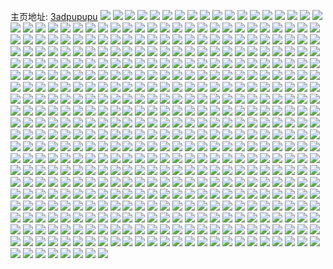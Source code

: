 主页地址: [3adpupupu](https://weibo.com/u/5974273862) 
![](https://wx4.sinaimg.cn/mw2000/006wjrxQly1h9lpb1u60gj30wr17ytgs.jpg) 
![](https://wx4.sinaimg.cn/mw2000/006wjrxQly1h9kw5gu2y6j30wi1ycb29.jpg) 
![](https://wx4.sinaimg.cn/mw2000/006wjrxQly1h9kw5fd9efj30wi1yckdy.jpg) 
![](https://wx4.sinaimg.cn/mw2000/006wjrxQly1h976mh261kj30u01hctft.jpg) 
![](https://wx4.sinaimg.cn/mw2000/006wjrxQly1h8qeis3y1bj30wi1yc1cd.jpg) 
![](https://wx4.sinaimg.cn/mw2000/006wjrxQly1h8qeirgzegj30wi1yce3q.jpg) 
![](https://wx4.sinaimg.cn/mw2000/006wjrxQly1h8jh66gwp6j30rl12mqa8.jpg) 
![](https://wx4.sinaimg.cn/mw2000/006wjrxQly1h8hlb1lkg3j30wi1ychdt.jpg) 
![](https://wx4.sinaimg.cn/mw2000/006wjrxQly1h8cuwcu8qmj32bq33nnpe.jpg) 
![](https://wx4.sinaimg.cn/mw2000/006wjrxQly1h8cuvzpxk8j31401e012v.jpg) 
![](https://wx4.sinaimg.cn/mw2000/006wjrxQly1h89k2pqxrrj32c0340e83.jpg) 
![](https://wx4.sinaimg.cn/mw2000/006wjrxQly1h89k2s01esj321z2qmqv6.jpg) 
![](https://wx4.sinaimg.cn/mw2000/006wjrxQly1h85kire5gtj32c0340hdv.jpg) 
![](https://wx4.sinaimg.cn/mw2000/006wjrxQly1h7iw7fbu4kj30wi1ycnen.jpg) 
![](https://wx4.sinaimg.cn/mw2000/006wjrxQly1h7htpcigztj31401e0e2w.jpg) 
![](https://wx4.sinaimg.cn/mw2000/006wjrxQly1h7htpekx34j31401e04qp.jpg) 
![](https://wx4.sinaimg.cn/mw2000/006wjrxQly1h7htpdlnivj31401e0tw6.jpg) 
![](https://wx4.sinaimg.cn/mw2000/006wjrxQly1h7htpfumjpj31401e01kx.jpg) 
![](https://wx4.sinaimg.cn/mw2000/006wjrxQly1h7htph8grrj31401e0hb7.jpg) 
![](https://wx4.sinaimg.cn/mw2000/006wjrxQly1h7htpb9laqj31401e01kx.jpg) 
![](https://wx4.sinaimg.cn/mw2000/006wjrxQly1h7htpj7tzrj31401e0tvh.jpg) 
![](https://wx4.sinaimg.cn/mw2000/006wjrxQly1h7e8u7dsk3j31tz2fz125.jpg) 
![](https://wx4.sinaimg.cn/mw2000/006wjrxQly1h7e8u6etr1j31401e0wkg.jpg) 
![](https://wx4.sinaimg.cn/mw2000/006wjrxQly1h7e8u9selvj31vg2hyhdu.jpg) 
![](https://wx4.sinaimg.cn/mw2000/006wjrxQly1h7e8u7t1mvj31401e0qbi.jpg) 
![](https://wx4.sinaimg.cn/mw2000/006wjrxQly1h7e8u88tcsj31311cs1b1.jpg) 
![](https://wx4.sinaimg.cn/mw2000/006wjrxQly1h7e8u8p139j31401e048s.jpg) 
![](https://wx4.sinaimg.cn/mw2000/006wjrxQly1h77hfyko7uj31401e042h.jpg) 
![](https://wx4.sinaimg.cn/mw2000/006wjrxQly1h77hfyx2vhj31401e0n5z.jpg) 
![](https://wx4.sinaimg.cn/mw2000/006wjrxQly1h77hfxv836j320a2oehdv.jpg) 
![](https://wx4.sinaimg.cn/mw2000/006wjrxQly1h77hg04h8mj31zy2nxdol.jpg) 
![](https://wx4.sinaimg.cn/mw2000/006wjrxQly1h6p139eizij31ri2c8amd.jpg) 
![](https://wx4.sinaimg.cn/mw2000/006wjrxQly1h6p13crk3bj32c0340npd.jpg) 
![](https://wx4.sinaimg.cn/mw2000/006wjrxQly1h6p13g3h8bj322e2r7qv5.jpg) 
![](https://wx4.sinaimg.cn/mw2000/006wjrxQly1h6p13kqkczj31nn27iwof.jpg) 
![](https://wx4.sinaimg.cn/mw2000/006wjrxQly1h6p13eqn18j328k2sptsf.jpg) 
![](https://wx4.sinaimg.cn/mw2000/006wjrxQly1h6p13r4onqj31jx22mnpd.jpg) 
![](https://wx4.sinaimg.cn/mw2000/006wjrxQly1h6hpdhllsdj30wg16g790.jpg) 
![](https://wx4.sinaimg.cn/mw2000/006wjrxQly1h6bq1gd4l8j30wi1ycwv8.jpg) 
![](https://wx4.sinaimg.cn/mw2000/006wjrxQly1h6896cv3hhj30wi1yc1di.jpg) 
![](https://wx4.sinaimg.cn/mw2000/006wjrxQly1h67gg26qp5j32ao328e83.jpg) 
![](https://wx4.sinaimg.cn/mw2000/006wjrxQly1h67gg3ct6kj32ao32814e.jpg) 
![](https://wx4.sinaimg.cn/mw2000/006wjrxQly1h675wqvsc4j30wh1jfwp5.jpg) 
![](https://wx4.sinaimg.cn/mw2000/006wjrxQly1h5wu6u5kubj30wi1yckcg.jpg) 
![](https://wx4.sinaimg.cn/mw2000/006wjrxQly1h5q415vc3ij31401e07de.jpg) 
![](https://wx4.sinaimg.cn/mw2000/006wjrxQly1h5ll9c6y64j30wi1ycniu.jpg) 
![](https://wx4.sinaimg.cn/mw2000/006wjrxQly1h5hqpeq6ekj31401e07ey.jpg) 
![](https://wx4.sinaimg.cn/mw2000/006wjrxQly1h5hqpgvwhkj31401e0nbg.jpg) 
![](https://wx4.sinaimg.cn/mw2000/006wjrxQly1h5hqpip059j31401e049g.jpg) 
![](https://wx4.sinaimg.cn/mw2000/006wjrxQly1h5hqpm676uj31401e0kb5.jpg) 
![](https://wx4.sinaimg.cn/mw2000/006wjrxQly1h5hqppr8lij31401e07kt.jpg) 
![](https://wx4.sinaimg.cn/mw2000/006wjrxQly1h5fzg4zb27j30wi1fe429.jpg) 
![](https://wx4.sinaimg.cn/mw2000/006wjrxQly1h5fzg4p6qmj30qz1eq435.jpg) 
![](https://wx4.sinaimg.cn/mw2000/006wjrxQly1h5fs0wehw9j30wi1ycqv5.jpg) 
![](https://wx4.sinaimg.cn/mw2000/006wjrxQly1h545m7cwqzj31401e0qd5.jpg) 
![](https://wx4.sinaimg.cn/mw2000/006wjrxQly1h545m7r5j5j31401e0e6g.jpg) 
![](https://wx4.sinaimg.cn/mw2000/006wjrxQly1h545m729dpj31401e0gvd.jpg) 
![](https://wx4.sinaimg.cn/mw2000/006wjrxQly1h545m85ml5j31401e0tvk.jpg) 
![](https://wx4.sinaimg.cn/mw2000/006wjrxQly1h546avbw3aj31zh2nbqv7.jpg) 
![](https://wx4.sinaimg.cn/mw2000/006wjrxQly1h545m8nk08j31401e04qp.jpg) 
![](https://wx4.sinaimg.cn/mw2000/006wjrxQly1h52tgqyvxmj30wi1yckdp.jpg) 
![](https://wx4.sinaimg.cn/mw2000/006wjrxQly1h4z5w0nozij30wh0oqjtt.jpg) 
![](https://wx4.sinaimg.cn/mw2000/006wjrxQly1h4ypjymqmfj30dw0dwwgq.jpg) 
![](https://wx4.sinaimg.cn/mw2000/006wjrxQly1h4tg4ldy1fj33402c07wi.jpg) 
![](https://wx4.sinaimg.cn/mw2000/006wjrxQly1h4tg4ntvuij32c0340b2a.jpg) 
![](https://wx4.sinaimg.cn/mw2000/006wjrxQly1h4qj3aki6fj31401e0k2u.jpg) 
![](https://wx4.sinaimg.cn/mw2000/006wjrxQly1h4qj3bzhu1j325i2vdkjm.jpg) 
![](https://wx4.sinaimg.cn/mw2000/006wjrxQly1h4qj3ma5x5j31401e0neo.jpg) 
![](https://wx4.sinaimg.cn/mw2000/006wjrxQly1h4qj3lm7gij31401dz7hi.jpg) 
![](https://wx4.sinaimg.cn/mw2000/006wjrxQly1h4qj3jowuej329l30s4qs.jpg) 
![](https://wx4.sinaimg.cn/mw2000/006wjrxQly1h4qj7x54pjj32782xm1l0.jpg) 
![](https://wx4.sinaimg.cn/mw2000/006wjrxQly1h4o4o1bim6j31401e0tkx.jpg) 
![](https://wx4.sinaimg.cn/mw2000/006wjrxQly1h4o4o0hxd4j31401e0nat.jpg) 
![](https://wx4.sinaimg.cn/mw2000/006wjrxQly1h4o4o26wjnj31401e0dtj.jpg) 
![](https://wx4.sinaimg.cn/mw2000/006wjrxQly1h4o4o32fu9j31401e0dpj.jpg) 
![](https://wx4.sinaimg.cn/mw2000/006wjrxQly1h4o1fb86vjj32c03401kz.jpg) 
![](https://wx4.sinaimg.cn/mw2000/006wjrxQly1h4mpczc2n1j30wi1yc7dw.jpg) 
![](https://wx4.sinaimg.cn/mw2000/006wjrxQly1h4k9o4p5fdj31401e07m9.jpg) 
![](https://wx4.sinaimg.cn/mw2000/006wjrxQly1h4k9o7rwlsj31401e0qis.jpg) 
![](https://wx4.sinaimg.cn/mw2000/006wjrxQly1h4k9o6affvj31401e0kae.jpg) 
![](https://wx4.sinaimg.cn/mw2000/006wjrxQly1h4h0qlm4vuj30wi1y7qpz.jpg) 
![](https://wx4.sinaimg.cn/mw2000/006wjrxQly1h4h0qmr04fj31r133znpd.jpg) 
![](https://wx4.sinaimg.cn/mw2000/006wjrxQly1h4h0qkspdjj31r133z4qq.jpg) 
![](https://wx4.sinaimg.cn/mw2000/006wjrxQly1h4h0r6nkegj323c2sgnpe.jpg) 
![](https://wx4.sinaimg.cn/mw2000/006wjrxQly1h4g65a0rpfj320x2p8npe.jpg) 
![](https://wx4.sinaimg.cn/mw2000/006wjrxQly1h4g658sl4xj32c0340qv7.jpg) 
![](https://wx4.sinaimg.cn/mw2000/006wjrxQly1h4g65adc1wj30ou185tgo.jpg) 
![](https://wx4.sinaimg.cn/mw2000/006wjrxQly1h4ev3xvwbvj30re0h4dif.jpg) 
![](https://wx4.sinaimg.cn/mw2000/006wjrxQly1h4ed127lhsj30wh0oy0vo.jpg) 
![](https://wx4.sinaimg.cn/mw2000/006wjrxQgy1h4do830we3j31401cmazv.jpg) 
![](https://wx4.sinaimg.cn/mw2000/006wjrxQgy1h4do841nqsj31401cm1gp.jpg) 
![](https://wx4.sinaimg.cn/mw2000/006wjrxQgy1h4do892589j32c0340npg.jpg) 
![](https://wx4.sinaimg.cn/mw2000/006wjrxQgy1h4do8e6q7vj32c0340e84.jpg) 
![](https://wx4.sinaimg.cn/mw2000/006wjrxQgy1h4dorqwn6pj32c0340e84.jpg) 
![](https://wx4.sinaimg.cn/mw2000/006wjrxQgy1h4doz7k878j31401cmqrg.jpg) 
![](https://wx4.sinaimg.cn/mw2000/006wjrxQly1h4c9pr0ox6j30wi1ycaec.jpg) 
![](https://wx4.sinaimg.cn/mw2000/006wjrxQly1h455nhzlgcj30wi1ycb29.jpg) 
![](https://wx4.sinaimg.cn/mw2000/006wjrxQgy1h3rp2i43i4j31401e0tp3.jpg) 
![](https://wx4.sinaimg.cn/mw2000/006wjrxQgy1h3rp2jjzbpj31401e07mm.jpg) 
![](https://wx4.sinaimg.cn/mw2000/006wjrxQgy1h3rp2lr0e1j31z42mv1kz.jpg) 
![](https://wx4.sinaimg.cn/mw2000/006wjrxQly1h3ou88m6h8j31q92b0hdt.jpg) 
![](https://wx4.sinaimg.cn/mw2000/006wjrxQly1h3ou881pm6j31401e0qnv.jpg) 
![](https://wx4.sinaimg.cn/mw2000/006wjrxQly1h3ou8981i3j31401e07ng.jpg) 
![](https://wx4.sinaimg.cn/mw2000/006wjrxQly1h3lt6c2uyfj30u01sy7a2.jpg) 
![](https://wx4.sinaimg.cn/mw2000/006wjrxQly1h3lt6czc96j30u01syn0k.jpg) 
![](https://wx4.sinaimg.cn/mw2000/006wjrxQly1h3j8zh0araj32c03404qs.jpg) 
![](https://wx4.sinaimg.cn/mw2000/006wjrxQly1h3j8zi3ybzj31401e01kx.jpg) 
![](https://wx4.sinaimg.cn/mw2000/006wjrxQly1h3j8zlnwd1j32c0340e84.jpg) 
![](https://wx4.sinaimg.cn/mw2000/006wjrxQly1h3j8zhh2qlj31401e04hm.jpg) 
![](https://wx4.sinaimg.cn/mw2000/006wjrxQly1h3j8zf700dj31vy2innpe.jpg) 
![](https://wx4.sinaimg.cn/mw2000/006wjrxQly1h38mrqnorcj30wi1yc1av.jpg) 
![](https://wx4.sinaimg.cn/mw2000/006wjrxQly1h2zub8kxhfj32c033vnpe.jpg) 
![](https://wx4.sinaimg.cn/mw2000/006wjrxQly1h2vefxhqanj31sc2dse82.jpg) 
![](https://wx4.sinaimg.cn/mw2000/006wjrxQly1h2veg2kmqtj31hc1zue81.jpg) 
![](https://wx4.sinaimg.cn/mw2000/006wjrxQly1h2veg4hvunj31z41hce81.jpg) 
![](https://wx4.sinaimg.cn/mw2000/006wjrxQly1h2veg5nbx8j32c0340qv5.jpg) 
![](https://wx4.sinaimg.cn/mw2000/006wjrxQly1h2o92wyyb1j31401e04qp.jpg) 
![](https://wx4.sinaimg.cn/mw2000/006wjrxQly1h2o94wd7dhj30wi1ycqv5.jpg) 
![](https://wx4.sinaimg.cn/mw2000/006wjrxQly1h2nfwfm8vqj32c0340b2a.jpg) 
![](https://wx4.sinaimg.cn/mw2000/006wjrxQly1h2nfwfvpxdj30zk1begmx.jpg) 
![](https://wx4.sinaimg.cn/mw2000/006wjrxQly1h2js8knegkj31401e014h.jpg) 
![](https://wx4.sinaimg.cn/mw2000/006wjrxQly1h2js8kz41kj31401e012i.jpg) 
![](https://wx4.sinaimg.cn/mw2000/006wjrxQly1h2js8l6l6wj31401e07hq.jpg) 
![](https://wx4.sinaimg.cn/mw2000/006wjrxQly1h2js8kdeiwj31401e0qhg.jpg) 
![](https://wx4.sinaimg.cn/mw2000/006wjrxQly1h2js8lhxf3j31401e0wvi.jpg) 
![](https://wx4.sinaimg.cn/mw2000/006wjrxQly1h2js8mlrjvj328d2z5x6q.jpg) 
![](https://wx4.sinaimg.cn/mw2000/006wjrxQly1h2js9cfczfj327m2y64qq.jpg) 
![](https://wx4.sinaimg.cn/mw2000/006wjrxQly1h2ex1rexrkj30u01syds7.jpg) 
![](https://wx4.sinaimg.cn/mw2000/006wjrxQly1h2ekpb7xiaj30wi1ycanl.jpg) 
![](https://wx4.sinaimg.cn/mw2000/006wjrxQly1h2drgv1v8sj30wi1ls7lh.jpg) 
![](https://wx4.sinaimg.cn/mw2000/006wjrxQly1h2drgudfdrj30lt0t20yw.jpg) 
![](https://wx4.sinaimg.cn/mw2000/006wjrxQly1h2ctpwq6w6j30wi1ycb29.jpg) 
![](https://wx4.sinaimg.cn/mw2000/006wjrxQly1h283h89z1zj30wi1ycwtx.jpg) 
![](https://wx4.sinaimg.cn/mw2000/006wjrxQly1h279s8fd62j31400qoaev.jpg) 
![](https://wx4.sinaimg.cn/mw2000/006wjrxQly1h279s8mat1j31400qojy0.jpg) 
![](https://wx4.sinaimg.cn/mw2000/006wjrxQly1h279s8s4ngj31400qogs7.jpg) 
![](https://wx4.sinaimg.cn/mw2000/006wjrxQly1h1znbcs8t3j30wi1yc134.jpg) 
![](https://wx4.sinaimg.cn/mw2000/006wjrxQly1h1znbdaq9vj30wi1yc7k6.jpg) 
![](https://wx4.sinaimg.cn/mw2000/006wjrxQly1h1yru21q9xj30wh0eeq4p.jpg) 
![](https://wx4.sinaimg.cn/mw2000/006wjrxQly1h1xt0fhp0gj30wi1ycn4j.jpg) 
![](https://wx4.sinaimg.cn/mw2000/006wjrxQly1h1wjj19mh0j30u01sydso.jpg) 
![](https://wx4.sinaimg.cn/mw2000/006wjrxQly1h1wjj4ef77j30u01syan7.jpg) 
![](https://wx4.sinaimg.cn/mw2000/006wjrxQly1h1s551hkvdj30u00xwwin.jpg) 
![](https://wx4.sinaimg.cn/mw2000/006wjrxQly1h1s550svy8j31h20u0n6j.jpg) 
![](https://wx4.sinaimg.cn/mw2000/006wjrxQly1h1qp45dte0j323q2ufe85.jpg) 
![](https://wx4.sinaimg.cn/mw2000/006wjrxQly1h1pqosvwcyj32c03407wj.jpg) 
![](https://wx4.sinaimg.cn/mw2000/006wjrxQly1h1pqour8ekj30wi1yc151.jpg) 
![](https://wx4.sinaimg.cn/mw2000/006wjrxQly1h1om6ecw09j31zv2ntu0x.jpg) 
![](https://wx4.sinaimg.cn/mw2000/006wjrxQly1h1o9gpgz5vj30u01sywkj.jpg) 
![](https://wx4.sinaimg.cn/mw2000/006wjrxQly1h1nlbmkyhbj30wi1yce81.jpg) 
![](https://wx4.sinaimg.cn/mw2000/006wjrxQly1h1maxwzbzbj30u01sytem.jpg) 
![](https://wx4.sinaimg.cn/mw2000/006wjrxQly1h1iyy2ohmhj30wi1ycb29.jpg) 
![](https://wx4.sinaimg.cn/mw2000/006wjrxQly1h1ioa3uhj5j31sc2dsx6q.jpg) 
![](https://wx4.sinaimg.cn/mw2000/006wjrxQly1h1ioa5pmsoj32c03404qt.jpg) 
![](https://wx4.sinaimg.cn/mw2000/006wjrxQly1h1f01ph3eyj30m80m8gmw.jpg) 
![](https://wx4.sinaimg.cn/mw2000/006wjrxQly1h1f01p7vn6j30ku0kut9i.jpg) 
![](https://wx4.sinaimg.cn/mw2000/006wjrxQly1h1f01pojq6j30m80m83ze.jpg) 
![](https://wx4.sinaimg.cn/mw2000/006wjrxQly1h1e0k0o0gcj30wi1ycqn5.jpg) 
![](https://wx4.sinaimg.cn/mw2000/006wjrxQly1h1cv0pa70zj325k2vfe81.jpg) 
![](https://wx4.sinaimg.cn/mw2000/006wjrxQly1h1c0qepypzj30hi0ovgq5.jpg) 
![](https://wx4.sinaimg.cn/mw2000/006wjrxQly1h1bp6k0jgkj30u01gfn4j.jpg) 
![](https://wx4.sinaimg.cn/mw2000/006wjrxQly1h16v8v16z1j30u01sxdsh.jpg) 
![](https://wx4.sinaimg.cn/mw2000/006wjrxQly1h13fkcmeo2j30wi1h6n4b.jpg) 
![](https://wx4.sinaimg.cn/mw2000/006wjrxQly1h13ekblsomj30sr0zatc8.jpg) 
![](https://wx4.sinaimg.cn/mw2000/006wjrxQly1h12ik65xp8j30w30ffjtg.jpg) 
![](https://wx4.sinaimg.cn/mw2000/006wjrxQly1h12c0g7in0j30wi17cn6w.jpg) 
![](https://wx4.sinaimg.cn/mw2000/006wjrxQly1h12c0fv4l9j30wi17cqd1.jpg) 
![](https://wx4.sinaimg.cn/mw2000/006wjrxQly1h12c0gk0v1j30wh17bgwk.jpg) 
![](https://wx4.sinaimg.cn/mw2000/006wjrxQly1h12c0gww27j30wi17cal1.jpg) 
![](https://wx4.sinaimg.cn/mw2000/006wjrxQly1h0zaorcgxuj30wi1do44s.jpg) 
![](https://wx4.sinaimg.cn/mw2000/006wjrxQly1h0yubhfw5ej30wi1ycwud.jpg) 
![](https://wx4.sinaimg.cn/mw2000/006wjrxQly1h0y19n1o4gj30s91jugs9.jpg) 
![](https://wx4.sinaimg.cn/mw2000/006wjrxQly1h0y19na4gcj30sh1nudnw.jpg) 
![](https://wx4.sinaimg.cn/mw2000/006wjrxQly1h0vku33le7j30wi1ycwtj.jpg) 
![](https://wx4.sinaimg.cn/mw2000/006wjrxQly1h0p1fc8khcj30wi14ndoa.jpg) 
![](https://wx4.sinaimg.cn/mw2000/006wjrxQly1h0op7ncohpj30wi1yck4b.jpg) 
![](https://wx4.sinaimg.cn/mw2000/006wjrxQly1h0n5tdtlm0j30u01sydkf.jpg) 
![](https://wx4.sinaimg.cn/mw2000/006wjrxQly1h0n5tdar8mj30u01syq83.jpg) 
![](https://wx4.sinaimg.cn/mw2000/006wjrxQly1h0k9qet1yaj30wi1yc7bq.jpg) 
![](https://wx4.sinaimg.cn/mw2000/006wjrxQly1h0k9qf1yn7j30wi1ycwml.jpg) 
![](https://wx4.sinaimg.cn/mw2000/006wjrxQly1h0gg1jkgqdj31401e0qkx.jpg) 
![](https://wx4.sinaimg.cn/mw2000/006wjrxQly1h0gg1j35l4j31401e0wwj.jpg) 
![](https://wx4.sinaimg.cn/mw2000/006wjrxQly1h0fnesbftoj30wi1ycgwp.jpg) 
![](https://wx4.sinaimg.cn/mw2000/006wjrxQly1h0eh8i586aj30wi1ycnpd.jpg) 
![](https://wx4.sinaimg.cn/mw2000/006wjrxQly1h0eh8gmky8j30wi1ycnpd.jpg) 
![](https://wx4.sinaimg.cn/mw2000/006wjrxQly1h0cr3linqpj32c0340x6r.jpg) 
![](https://wx4.sinaimg.cn/mw2000/006wjrxQly1h0cr3ng85ij32c0340e84.jpg) 
![](https://wx4.sinaimg.cn/mw2000/006wjrxQly1h0cr3k38e7j32c0340u0z.jpg) 
![](https://wx4.sinaimg.cn/mw2000/006wjrxQly1h0cr3ofmh0j32c0340hdu.jpg) 
![](https://wx4.sinaimg.cn/mw2000/006wjrxQly1h0cr3pcedlj31s52dib2a.jpg) 
![](https://wx4.sinaimg.cn/mw2000/006wjrxQly1h0cr3rdnkkj31fb1wfb29.jpg) 
![](https://wx4.sinaimg.cn/mw2000/006wjrxQly1h0cr3qqe9fj32c03407wj.jpg) 
![](https://wx4.sinaimg.cn/mw2000/006wjrxQly1h0blx6s218j30wi1ycqv5.jpg) 
![](https://wx4.sinaimg.cn/mw2000/006wjrxQly1h0blx7d77gj30wi1ycap0.jpg) 
![](https://wx4.sinaimg.cn/mw2000/006wjrxQly1h09jjqh7zjj30wi1ycnh3.jpg) 
![](https://wx4.sinaimg.cn/mw2000/006wjrxQly1h02ngfif4sj32c0340npe.jpg) 
![](https://wx4.sinaimg.cn/mw2000/006wjrxQly1h00e0u915zj31401e0nc7.jpg) 
![](https://wx4.sinaimg.cn/mw2000/006wjrxQly1h00e0vkm1xj31401e04gc.jpg) 
![](https://wx4.sinaimg.cn/mw2000/006wjrxQly1h00e0uwufpj31401e0gxq.jpg) 
![](https://wx4.sinaimg.cn/mw2000/006wjrxQly1h00e0wjem9j323e2sku0y.jpg) 
![](https://wx4.sinaimg.cn/mw2000/006wjrxQly1h00e0v9255j31401e0wx3.jpg) 
![](https://wx4.sinaimg.cn/mw2000/006wjrxQly1h00e0xhtrdj31jg21xx6p.jpg) 
![](https://wx4.sinaimg.cn/mw2000/006wjrxQly1gzy6b3j4h6j30wi1ych8m.jpg) 
![](https://wx4.sinaimg.cn/mw2000/006wjrxQly1gzxv3ekgfqj32c0340qv7.jpg) 
![](https://wx4.sinaimg.cn/mw2000/006wjrxQly1gzxv3f1v37j31401e0wx8.jpg) 
![](https://wx4.sinaimg.cn/mw2000/006wjrxQly1gzxv3d5jrvj32c0340npf.jpg) 
![](https://wx4.sinaimg.cn/mw2000/006wjrxQly1gzxv3m987ij31401e019m.jpg) 
![](https://wx4.sinaimg.cn/mw2000/006wjrxQly1gzxv3lgsomj31401e0to3.jpg) 
![](https://wx4.sinaimg.cn/mw2000/006wjrxQly1gzxv3nzhdrj32c0340u0z.jpg) 
![](https://wx4.sinaimg.cn/mw2000/006wjrxQly1gzxv3r7q5kj31401e0ndf.jpg) 
![](https://wx4.sinaimg.cn/mw2000/006wjrxQly1gzwgypb0smj30wi1ycduh.jpg) 
![](https://wx4.sinaimg.cn/mw2000/006wjrxQly1gzt2nutmqcj31401e0437.jpg) 
![](https://wx4.sinaimg.cn/mw2000/006wjrxQly1gzt2nwo4zfj30wi1ls44z.jpg) 
![](https://wx4.sinaimg.cn/mw2000/006wjrxQly1gzt2nv0go1j31401e0n3d.jpg) 
![](https://wx4.sinaimg.cn/mw2000/006wjrxQly1gzt2nw9mv0j31o02i0u0y.jpg) 
![](https://wx4.sinaimg.cn/mw2000/006wjrxQly1gzt2nvb33rj31401e0wkh.jpg) 
![](https://wx4.sinaimg.cn/mw2000/006wjrxQly1gzt2o1q7koj32c0340kjn.jpg) 
![](https://wx4.sinaimg.cn/mw2000/006wjrxQly1gzgnrk2c4sj30u0140gwz.jpg) 
![](https://wx4.sinaimg.cn/mw2000/006wjrxQly1gzgnrklkjwj30u0140q8m.jpg) 
![](https://wx4.sinaimg.cn/mw2000/006wjrxQly1gzgnrldv03j30u011jwji.jpg) 
![](https://wx4.sinaimg.cn/mw2000/006wjrxQly1gzgnrlz0rlj30u0141afs.jpg) 
![](https://wx4.sinaimg.cn/mw2000/006wjrxQly1gzdcq7mpclj317o1lzkjm.jpg) 
![](https://wx4.sinaimg.cn/mw2000/006wjrxQly1gzdcq961poj30wi1yck3z.jpg) 
![](https://wx4.sinaimg.cn/mw2000/006wjrxQly1gyoke90szcj31xl2kse83.jpg) 
![](https://wx4.sinaimg.cn/mw2000/006wjrxQly1gyokefonthj31kw2dc7wi.jpg) 
![](https://wx4.sinaimg.cn/mw2000/006wjrxQly1gyokeg8lpej31401e04j1.jpg) 
![](https://wx4.sinaimg.cn/mw2000/006wjrxQly1gyokedl170j30xc18fqh1.jpg) 
![](https://wx4.sinaimg.cn/mw2000/006wjrxQly1gyokeh7030j31mw26iqv5.jpg) 
![](https://wx4.sinaimg.cn/mw2000/006wjrxQly1gyokfyvv8ej31qa2b2npd.jpg) 
![](https://wx4.sinaimg.cn/mw2000/006wjrxQly1gykbnzaoryj30u01407ef.jpg) 
![](https://wx4.sinaimg.cn/mw2000/006wjrxQly1gyfv6himo3j30wi1yc15w.jpg) 
![](https://wx4.sinaimg.cn/mw2000/006wjrxQly1gyd2rr2snrj30u01syk1a.jpg) 
![](https://wx4.sinaimg.cn/mw2000/006wjrxQly1gyd2rlt4zbj30u01sytf5.jpg) 
![](https://wx4.sinaimg.cn/mw2000/006wjrxQly1gy8elnxsonj30u013z7eh.jpg) 
![](https://wx4.sinaimg.cn/mw2000/006wjrxQly1gy8elqqyskj30u0140alz.jpg) 
![](https://wx4.sinaimg.cn/mw2000/006wjrxQly1gy8elmkglgj30u01407fa.jpg) 
![](https://wx4.sinaimg.cn/mw2000/006wjrxQly1gy8elol8dcj30u013zk37.jpg) 
![](https://wx4.sinaimg.cn/mw2000/006wjrxQly1gy8elq3805j30u013zds4.jpg) 
![](https://wx4.sinaimg.cn/mw2000/006wjrxQly1gy8elrdi9yj30u0140gw5.jpg) 
![](https://wx4.sinaimg.cn/mw2000/006wjrxQly1gy8elrwnq7j30u014149p.jpg) 
![](https://wx4.sinaimg.cn/mw2000/006wjrxQly1gy2sf506nnj30wi1ycb29.jpg) 
![](https://wx4.sinaimg.cn/mw2000/006wjrxQly1gxz8vxf8nmj32c03404qs.jpg) 
![](https://wx4.sinaimg.cn/mw2000/006wjrxQly1gxz8vxytwgj31401e0anl.jpg) 
![](https://wx4.sinaimg.cn/mw2000/006wjrxQly1gxz8vy883mj31401e0n7h.jpg) 
![](https://wx4.sinaimg.cn/mw2000/006wjrxQly1gxz8vyh2a4j31401e07gm.jpg) 
![](https://wx4.sinaimg.cn/mw2000/006wjrxQly1gxw7dz9lzej30sh0msgnp.jpg) 
![](https://wx4.sinaimg.cn/mw2000/006wjrxQly1gxp1mdaaepj31o5287u0y.jpg) 
![](https://wx4.sinaimg.cn/mw2000/006wjrxQly1gxp1keza2tj31la24e4qq.jpg) 
![](https://wx4.sinaimg.cn/mw2000/006wjrxQly1gxp1kdlvgmj329r311e83.jpg) 
![](https://wx4.sinaimg.cn/mw2000/006wjrxQly1gx7oe9bgnej30u0140api.jpg) 
![](https://wx4.sinaimg.cn/mw2000/006wjrxQly1gx7oe9trmrj30u0140na4.jpg) 
![](https://wx4.sinaimg.cn/mw2000/006wjrxQly1gx7oeegx7ej30u0140na0.jpg) 
![](https://wx4.sinaimg.cn/mw2000/006wjrxQly1gx7oeav3bpj30u01407ey.jpg) 
![](https://wx4.sinaimg.cn/mw2000/006wjrxQly1gx7oebc529j30u0140qk0.jpg) 
![](https://wx4.sinaimg.cn/mw2000/006wjrxQly1gx7oeborj3j30u01407lq.jpg) 
![](https://wx4.sinaimg.cn/mw2000/006wjrxQly1gx7oecbciaj30u014016s.jpg) 
![](https://wx4.sinaimg.cn/mw2000/006wjrxQly1gx7oej5mz6j30u0140qf5.jpg) 
![](https://wx4.sinaimg.cn/mw2000/006wjrxQly1gx7oednkvcj30u0140tf1.jpg) 
![](https://wx4.sinaimg.cn/mw2000/006wjrxQly1gx7oedyntdj30u01404ak.jpg) 
![](https://wx4.sinaimg.cn/mw2000/006wjrxQly1gx7oecq1etj30u0140gu2.jpg) 
![](https://wx4.sinaimg.cn/mw2000/006wjrxQly1gx7oed8du8j30u0140dwy.jpg) 
![](https://wx4.sinaimg.cn/mw2000/006wjrxQly1gx66vfxgdkj30wi1yckjl.jpg) 
![](https://wx4.sinaimg.cn/mw2000/006wjrxQly1gx66vgz6iyj30wi1yckjl.jpg) 
![](https://wx4.sinaimg.cn/mw2000/006wjrxQly1gx46zhjlkqj31kw2dckjl.jpg) 
![](https://wx4.sinaimg.cn/mw2000/006wjrxQly1gx1odt4ryyj31sc2dsqv6.jpg) 
![](https://wx4.sinaimg.cn/mw2000/006wjrxQly1gx1odwsxloj32c03407wi.jpg) 
![](https://wx4.sinaimg.cn/mw2000/006wjrxQly1gx1ody4kghj32c0340u0z.jpg) 
![](https://wx4.sinaimg.cn/mw2000/006wjrxQly1gx1oe175jij31sc2ds1kz.jpg) 
![](https://wx4.sinaimg.cn/mw2000/006wjrxQly1gx1odz11v5j31sc2dsnpe.jpg) 
![](https://wx4.sinaimg.cn/mw2000/006wjrxQly1gx1oi9kw0kj31sc2ds4qr.jpg) 
![](https://wx4.sinaimg.cn/mw2000/006wjrxQly1gww9lsde50j32c0340u0z.jpg) 
![](https://wx4.sinaimg.cn/mw2000/006wjrxQly1gwswb9k8vjj32c03401ky.jpg) 
![](https://wx4.sinaimg.cn/mw2000/006wjrxQly1gwswbb9n0ij32c03404qr.jpg) 
![](https://wx4.sinaimg.cn/mw2000/006wjrxQly1gwn55gfcuqj323t2t37wi.jpg) 
![](https://wx4.sinaimg.cn/mw2000/006wjrxQly1gwn55iqc79j32c0340x6q.jpg) 
![](https://wx4.sinaimg.cn/mw2000/006wjrxQly1gwn55m42syj31zw2nvx6q.jpg) 
![](https://wx4.sinaimg.cn/mw2000/006wjrxQly1gwn55n276sj32c0340npd.jpg) 
![](https://wx4.sinaimg.cn/mw2000/006wjrxQly1gwn55o3mhhj32c0340kjn.jpg) 
![](https://wx4.sinaimg.cn/mw2000/006wjrxQly1gwn55p9v8pj32c03401kz.jpg) 
![](https://wx4.sinaimg.cn/mw2000/006wjrxQly1gwn55xuqapj32c0340hdu.jpg) 
![](https://wx4.sinaimg.cn/mw2000/006wjrxQly1gwn55q9tfzj32c03404qq.jpg) 
![](https://wx4.sinaimg.cn/mw2000/006wjrxQly1gwn55rjiplj32c03401kz.jpg) 
![](https://wx4.sinaimg.cn/mw2000/006wjrxQly1gwn55sghrcj32c0340hdu.jpg) 
![](https://wx4.sinaimg.cn/mw2000/006wjrxQly1gwn55u12onj32c0340kjn.jpg) 
![](https://wx4.sinaimg.cn/mw2000/006wjrxQly1gwn55v913nj32c0340u0y.jpg) 
![](https://wx4.sinaimg.cn/mw2000/006wjrxQly1gwn55wlmnyj32c0340qv6.jpg) 
![](https://wx4.sinaimg.cn/mw2000/006wjrxQly1gsihc7agbbj32c0340x6p.jpg) 
![](https://wx4.sinaimg.cn/mw2000/006wjrxQly1gsihca94laj32c03401ky.jpg) 
![](https://wx4.sinaimg.cn/mw2000/006wjrxQly1grtgydu5acj30u0140493.jpg) 
![](https://wx4.sinaimg.cn/mw2000/006wjrxQly1grtgyebfjhj30u0140jxt.jpg) 
![](https://wx4.sinaimg.cn/mw2000/006wjrxQly1grtgyda9vmj30u0140dp0.jpg) 
![](https://wx4.sinaimg.cn/mw2000/006wjrxQly1grt8ppx5b8j30u01sznpn.jpg) 
![](https://wx4.sinaimg.cn/mw2000/006wjrxQly1grntitfjlgj31sg2dse81.jpg) 
![](https://wx4.sinaimg.cn/mw2000/006wjrxQly1grntiuocbnj32c03404qq.jpg) 
![](https://wx4.sinaimg.cn/mw2000/006wjrxQly1grntivvm6uj32c0340x6p.jpg) 
![](https://wx4.sinaimg.cn/mw2000/006wjrxQly1grntj01vikj32c0340b29.jpg) 
![](https://wx4.sinaimg.cn/mw2000/006wjrxQly1grntj22nfoj32c0340u0y.jpg) 
![](https://wx4.sinaimg.cn/mw2000/006wjrxQly1grntj4scmwj32c0340qv5.jpg) 
![](https://wx4.sinaimg.cn/mw2000/006wjrxQly1grntj5qbegj32c0340u0x.jpg) 
![](https://wx4.sinaimg.cn/mw2000/006wjrxQly1grntj72s5jj31sg2dshdt.jpg) 
![](https://wx4.sinaimg.cn/mw2000/006wjrxQly1grntj93xpyj32c0340kjm.jpg) 
![](https://wx4.sinaimg.cn/mw2000/006wjrxQly1gqufs84vllj32c03401kx.jpg) 
![](https://wx4.sinaimg.cn/mw2000/006wjrxQly1gqufs9hkqyj32c0340hdt.jpg) 
![](https://wx4.sinaimg.cn/mw2000/006wjrxQly1gqufsb2ndxj32c0340qv6.jpg) 
![](https://wx4.sinaimg.cn/mw2000/006wjrxQly1gqufscnrfkj31ho1zk4qp.jpg) 
![](https://wx4.sinaimg.cn/mw2000/006wjrxQly1gqc608rvtrj31z82mz1ky.jpg) 
![](https://wx4.sinaimg.cn/mw2000/006wjrxQly1gqc60admekj32c03407wj.jpg) 
![](https://wx4.sinaimg.cn/mw2000/006wjrxQly1gqc60bwmu3j32c0340hdu.jpg) 
![](https://wx4.sinaimg.cn/mw2000/006wjrxQly1gqc60dasmqj32c0340nnz.jpg) 
![](https://wx4.sinaimg.cn/mw2000/006wjrxQly1gqc60ekpzxj31y52li7wi.jpg) 
![](https://wx4.sinaimg.cn/mw2000/006wjrxQly1gqc60fphqjj32c0340qv7.jpg) 
![](https://wx4.sinaimg.cn/mw2000/006wjrxQly1gq6meif1kwj32c0340x6r.jpg) 
![](https://wx4.sinaimg.cn/mw2000/006wjrxQly1gq6meex42kj31nz27unpd.jpg) 
![](https://wx4.sinaimg.cn/mw2000/006wjrxQly1gq6mekmp7sj32c0340kjl.jpg) 
![](https://wx4.sinaimg.cn/mw2000/006wjrxQly1gq6mf7c2pmj327k2y3npe.jpg) 
![](https://wx4.sinaimg.cn/mw2000/006wjrxQly1gq6meqi306j32c0340x6r.jpg) 
![](https://wx4.sinaimg.cn/mw2000/006wjrxQly1gq6mer6548j31401e0tf5.jpg) 
![](https://wx4.sinaimg.cn/mw2000/006wjrxQly1gq6met47u7j32c02x0u0x.jpg) 
![](https://wx4.sinaimg.cn/mw2000/006wjrxQly1gq6meyiaeyj32bz340e83.jpg) 
![](https://wx4.sinaimg.cn/mw2000/006wjrxQly1gq6mf0zna9j32c03401kx.jpg) 
![](https://wx4.sinaimg.cn/mw2000/006wjrxQly1gq4cq3iq0oj31wf2j8npd.jpg) 
![](https://wx4.sinaimg.cn/mw2000/006wjrxQly1gq4cqdf1p3j32c0340hdw.jpg) 
![](https://wx4.sinaimg.cn/mw2000/006wjrxQly1gq4cqkni0tj32c0340kjm.jpg) 
![](https://wx4.sinaimg.cn/mw2000/006wjrxQly1gq4cqqdtayj32092ib4qq.jpg) 
![](https://wx4.sinaimg.cn/mw2000/006wjrxQly1gq4cpzr8mrj31zh2nf4qq.jpg) 
![](https://wx4.sinaimg.cn/mw2000/006wjrxQly1gq4cqrhls1j30v915ok1y.jpg) 
![](https://wx4.sinaimg.cn/mw2000/006wjrxQly1gpmi8j9unwj31ra2ce4qq.jpg) 
![](https://wx4.sinaimg.cn/mw2000/006wjrxQly1gpmi8qbm96j328a2z1hdu.jpg) 
![](https://wx4.sinaimg.cn/mw2000/006wjrxQly1gpmi8lzroxj31t32eshdu.jpg) 
![](https://wx4.sinaimg.cn/mw2000/006wjrxQly1gpmi8sd8s5j32c0340kjm.jpg) 
![](https://wx4.sinaimg.cn/mw2000/006wjrxQly1gpmi8o4s77j31y72llnpe.jpg) 
![](https://wx4.sinaimg.cn/mw2000/006wjrxQly1gpmi8h984kj32c0340e83.jpg) 
![](https://wx4.sinaimg.cn/mw2000/006wjrxQly1gpmi8tx1bsj32c0340au4.jpg) 
![](https://wx4.sinaimg.cn/mw2000/006wjrxQly1gpmid2zc27j32c0340u0y.jpg) 
![](https://wx4.sinaimg.cn/mw2000/006wjrxQly1gpmid8rxcyj32c0340u0z.jpg) 
![](https://wx4.sinaimg.cn/mw2000/006wjrxQly1gpkkumttrwj31x42k5qv5.jpg) 
![](https://wx4.sinaimg.cn/mw2000/006wjrxQly1gpkkup82tsj31pe29ve81.jpg) 
![](https://wx4.sinaimg.cn/mw2000/006wjrxQly1gpkkuo2yjbj32c03407wi.jpg) 
![](https://wx4.sinaimg.cn/mw2000/006wjrxQly1gpkkuqcp5qj32c0340x6p.jpg) 
![](https://wx4.sinaimg.cn/mw2000/006wjrxQly1gopish1ulej31md25vqv5.jpg) 
![](https://wx4.sinaimg.cn/mw2000/006wjrxQly1gopislr5xdj31qa2b24qq.jpg) 
![](https://wx4.sinaimg.cn/mw2000/006wjrxQly1gopisro41kj32602w07wi.jpg) 
![](https://wx4.sinaimg.cn/mw2000/006wjrxQly1gopiscqzldj32c0340npf.jpg) 
![](https://wx4.sinaimg.cn/mw2000/006wjrxQly1gopisx10zwj32432the82.jpg) 
![](https://wx4.sinaimg.cn/mw2000/006wjrxQly1gopit19w7qj324i2u0npd.jpg) 
![](https://wx4.sinaimg.cn/mw2000/006wjrxQly1gopiv68wsjj32c03401ky.jpg) 
![](https://wx4.sinaimg.cn/mw2000/006wjrxQly1gopita89whj31sc2dskjm.jpg) 
![](https://wx4.sinaimg.cn/mw2000/006wjrxQly1gopitjv1ktj32c0340x6q.jpg) 
![](https://wx4.sinaimg.cn/mw2000/006wjrxQly1gopitrqooej31mk265kjm.jpg) 
![](https://wx4.sinaimg.cn/mw2000/006wjrxQly1gopitzehwpj32c03407wj.jpg) 
![](https://wx4.sinaimg.cn/mw2000/006wjrxQly1gopiu87kl2j32c0340b2c.jpg) 
![](https://wx4.sinaimg.cn/mw2000/006wjrxQly1gopiug51ydj32c03407wj.jpg) 
![](https://wx4.sinaimg.cn/mw2000/006wjrxQly1gopiumsmx9j323o2svhdu.jpg) 
![](https://wx4.sinaimg.cn/mw2000/006wjrxQly1gopiuuykm2j325q2vne82.jpg) 
![](https://wx4.sinaimg.cn/mw2000/006wjrxQly1goezlwm6g5j32a82ushdv.jpg) 
![](https://wx4.sinaimg.cn/mw2000/006wjrxQly1goezlsym65j31wl2dqnpd.jpg) 
![](https://wx4.sinaimg.cn/mw2000/006wjrxQly1goezlytyxrj31rs2cz7wi.jpg) 
![](https://wx4.sinaimg.cn/mw2000/006wjrxQly1go7zrvzn23j31sg2dskjl.jpg) 
![](https://wx4.sinaimg.cn/mw2000/006wjrxQly1go7zrz9fykj31sg2dsu0x.jpg) 
![](https://wx4.sinaimg.cn/mw2000/006wjrxQly1go7zs18bi6j31sg2dsu0x.jpg) 
![](https://wx4.sinaimg.cn/mw2000/006wjrxQly1go7zs3eenlj31sg2dskjl.jpg) 
![](https://wx4.sinaimg.cn/mw2000/006wjrxQly1gnqwgq4sbxj31nl27gnpd.jpg) 
![](https://wx4.sinaimg.cn/mw2000/006wjrxQly1gnqwgomq7pj32c03401kz.jpg) 
![](https://wx4.sinaimg.cn/mw2000/006wjrxQly1gnqwgs9shgj32c0340x6r.jpg) 
![](https://wx4.sinaimg.cn/mw2000/006wjrxQly1gnqwgu9dfkj32c0340qv6.jpg) 
![](https://wx4.sinaimg.cn/mw2000/006wjrxQly1gnqwo4sx1mj32c033y4qq.jpg) 
![](https://wx4.sinaimg.cn/mw2000/006wjrxQly1gnqwgvka46j32c0340kjm.jpg) 
![](https://wx4.sinaimg.cn/mw2000/006wjrxQly1gnqwi8sugqj32c03401ky.jpg) 
![](https://wx4.sinaimg.cn/mw2000/006wjrxQly1gnqwo5nhzjj31un2gv7wh.jpg) 
![](https://wx4.sinaimg.cn/mw2000/006wjrxQly1gnqwianq5dj32c0340kjm.jpg) 
![](https://wx4.sinaimg.cn/mw2000/006wjrxQly1gnqwicl43oj32c03401ky.jpg) 
![](https://wx4.sinaimg.cn/mw2000/006wjrxQly1gnqwo2rx6gj31sg2dskjm.jpg) 
![](https://wx4.sinaimg.cn/mw2000/006wjrxQly1gnqwgyjpowj30v915pwvp.jpg) 
![](https://wx4.sinaimg.cn/mw2000/006wjrxQly1gnqwo6xhcoj32c0340x6p.jpg) 
![](https://wx4.sinaimg.cn/mw2000/006wjrxQly1gnqwo99fr8j32c0340hdv.jpg) 
![](https://wx4.sinaimg.cn/mw2000/006wjrxQly1gnqwoaiegpj33402c0gzq.jpg) 
![](https://wx4.sinaimg.cn/mw2000/006wjrxQly1gm07konrhoj32c02x0hdu.jpg) 
![](https://wx4.sinaimg.cn/mw2000/006wjrxQly1gm07kmy8rqj32c02rgkjm.jpg) 
![](https://wx4.sinaimg.cn/mw2000/006wjrxQly1glvktdt59ij32c0340e82.jpg) 
![](https://wx4.sinaimg.cn/mw2000/006wjrxQly1glvktg11ybj32c0340qv6.jpg) 
![](https://wx4.sinaimg.cn/mw2000/006wjrxQly1glvkth67noj31pa29qnpd.jpg) 
![](https://wx4.sinaimg.cn/mw2000/006wjrxQly1glvktirrj3j32c0340hdt.jpg) 
![](https://wx4.sinaimg.cn/mw2000/006wjrxQly1glvkti05vej31a41ph1kx.jpg) 
![](https://wx4.sinaimg.cn/mw2000/006wjrxQly1glvktk60jpj32c0340hdu.jpg) 
![](https://wx4.sinaimg.cn/mw2000/006wjrxQly1glvktljxnnj32c03407wi.jpg) 
![](https://wx4.sinaimg.cn/mw2000/006wjrxQly1glvktnfun4j32c0340npd.jpg) 
![](https://wx4.sinaimg.cn/mw2000/006wjrxQly1glvktozrorj32c03407wi.jpg) 
![](https://wx4.sinaimg.cn/mw2000/006wjrxQly1glvktqpkisj32c0340qv5.jpg) 
![](https://wx4.sinaimg.cn/mw2000/006wjrxQly1glvktshr9mj31sg2dshdt.jpg) 
![](https://wx4.sinaimg.cn/mw2000/006wjrxQly1glvkttl7apj32c03401kx.jpg) 
![](https://wx4.sinaimg.cn/mw2000/006wjrxQly1gjmtewg7qdj31sg2dse81.jpg) 
![](https://wx4.sinaimg.cn/mw2000/006wjrxQly1gjmtexbid9j31sg2ds1kx.jpg) 
![](https://wx4.sinaimg.cn/mw2000/006wjrxQly1gjmteza35nj32c03404qr.jpg) 
![](https://wx4.sinaimg.cn/mw2000/006wjrxQly1gjmtf0g4elj32c0340qv5.jpg) 
![](https://wx4.sinaimg.cn/mw2000/006wjrxQly1gjc7d82yp2j32c0340u0y.jpg) 
![](https://wx4.sinaimg.cn/mw2000/006wjrxQly1gjc7dbbxh0j32c0340x6q.jpg) 
![](https://wx4.sinaimg.cn/mw2000/006wjrxQly1ghjvgxzegyj31sg2ds7wh.jpg) 
![](https://wx4.sinaimg.cn/mw2000/006wjrxQly1ghjvhpcmxoj32c0340hdu.jpg) 
![](https://wx4.sinaimg.cn/mw2000/006wjrxQly1ghjvhrgaxuj33402c0e82.jpg) 
![](https://wx4.sinaimg.cn/mw2000/006wjrxQly1ghjvhstswsj32c0340hdu.jpg) 
![](https://wx4.sinaimg.cn/mw2000/006wjrxQly1ghjvhv7k0vj32752xj4qr.jpg) 
![](https://wx4.sinaimg.cn/mw2000/006wjrxQly1ghjvhwozg2j329y31ax6p.jpg) 
![](https://wx4.sinaimg.cn/mw2000/006wjrxQly1gh2a3mboo7j31gu1yg1kx.jpg) 
![](https://wx4.sinaimg.cn/mw2000/006wjrxQly1gh2a3pwc7ej32c03407wj.jpg) 
![](https://wx4.sinaimg.cn/mw2000/006wjrxQly1gh2a3o2azbj32c03407wi.jpg) 
![](https://wx4.sinaimg.cn/mw2000/006wjrxQly1gh2a3rgy6kj32c0340x6p.jpg) 
![](https://wx4.sinaimg.cn/mw2000/006wjrxQly1gh2a3tl601j327p2yanpd.jpg) 
![](https://wx4.sinaimg.cn/mw2000/006wjrxQly1gh2a3sn07mj32c0340x6p.jpg) 
![](https://wx4.sinaimg.cn/mw2000/006wjrxQly1ggrysqgzraj32c0340x6p.jpg) 
![](https://wx4.sinaimg.cn/mw2000/006wjrxQly1ggrysnz99xj32c0340x6p.jpg) 
![](https://wx4.sinaimg.cn/mw2000/006wjrxQgy1ggbuxf974mj31s02dcx6q.jpg) 
![](https://wx4.sinaimg.cn/mw2000/006wjrxQgy1ggbux26lyej31o0280qv5.jpg) 
![](https://wx4.sinaimg.cn/mw2000/006wjrxQgy1ggbux3j5nej31gh1xzhdt.jpg) 
![](https://wx4.sinaimg.cn/mw2000/006wjrxQgy1ggbux4rungj31ns27p7wh.jpg) 
![](https://wx4.sinaimg.cn/mw2000/006wjrxQgy1ggbux7b5t3j31s02dc4qq.jpg) 
![](https://wx4.sinaimg.cn/mw2000/006wjrxQgy1ggbuxciqtij31rc2dc1ky.jpg) 
![](https://wx4.sinaimg.cn/mw2000/006wjrxQgy1ggbuxdbccwj30q50yvtff.jpg) 
![](https://wx4.sinaimg.cn/mw2000/006wjrxQgy1ggbux8lvtqj31rz2dcu0x.jpg) 
![](https://wx4.sinaimg.cn/mw2000/006wjrxQgy1ggbux9unkaj31s02dcqv5.jpg) 
![](https://wx4.sinaimg.cn/mw2000/006wjrxQgy1ggbuu6gwa5j31rz2dc1ky.jpg) 
![](https://wx4.sinaimg.cn/mw2000/006wjrxQgy1ggbux5h6wvj30tk13fwt5.jpg) 
![](https://wx4.sinaimg.cn/mw2000/006wjrxQgy1ggbuxghyqcj31s02dcnpd.jpg) 
![](https://wx4.sinaimg.cn/mw2000/006wjrxQgy1ggbuxb0hasj30xk18rauo.jpg) 
![](https://wx4.sinaimg.cn/mw2000/006wjrxQgy1gg1f5ouy1lj30xx198wvv.jpg) 
![](https://wx4.sinaimg.cn/mw2000/006wjrxQgy1gg1f5rh7m3j32c0340b2b.jpg) 
![](https://wx4.sinaimg.cn/mw2000/006wjrxQgy1gg1f5slfy5j30th13bqh4.jpg) 
![](https://wx4.sinaimg.cn/mw2000/006wjrxQgy1gg1f5wjhxcj32c0340hdw.jpg) 
![](https://wx4.sinaimg.cn/mw2000/006wjrxQgy1gg1f5te1hzj30wy17y1c1.jpg) 
![](https://wx4.sinaimg.cn/mw2000/006wjrxQgy1gg1f5zt14xj32c03401l0.jpg) 
![](https://wx4.sinaimg.cn/mw2000/006wjrxQgy1gg1f62ja9kj32c0340b2b.jpg) 
![](https://wx4.sinaimg.cn/mw2000/006wjrxQgy1gg1f5net7cj32c03407wj.jpg) 
![](https://wx4.sinaimg.cn/mw2000/006wjrxQgy1gg1f65yqkdj32c0340kjn.jpg) 
![](https://wx4.sinaimg.cn/mw2000/006wjrxQgy1gfvjvwzsrkj31nj27dnpe.jpg) 
![](https://wx4.sinaimg.cn/mw2000/006wjrxQgy1gfvjvrv8g3j32c03404qr.jpg) 
![](https://wx4.sinaimg.cn/mw2000/006wjrxQgy1gfvjvuill1j30wf1781kx.jpg) 
![](https://wx4.sinaimg.cn/mw2000/006wjrxQgy1gfvjvsu3cnj30xl18s4qp.jpg) 
![](https://wx4.sinaimg.cn/mw2000/006wjrxQgy1gfvkmassgcj30xp18x4k2.jpg) 
![](https://wx4.sinaimg.cn/mw2000/006wjrxQgy1gfvjvyi0qlj30xg18lb29.jpg) 
![](https://wx4.sinaimg.cn/mw2000/006wjrxQgy1gfvjw0m2gpj32c0340b2b.jpg) 
![](https://wx4.sinaimg.cn/mw2000/006wjrxQgy1gfvkmd04s7j30xs191ttb.jpg) 
![](https://wx4.sinaimg.cn/mw2000/006wjrxQgy1gfvkmc0a2pj30xy199b29.jpg) 
![](https://wx4.sinaimg.cn/mw2000/006wjrxQly1geyxedqi2cj32c03404qq.jpg) 
![](https://wx4.sinaimg.cn/mw2000/006wjrxQly1geyxegxgi1j32c0340npg.jpg) 
![](https://wx4.sinaimg.cn/mw2000/006wjrxQly1geyxeixd5lj32c0340npf.jpg) 
![](https://wx4.sinaimg.cn/mw2000/006wjrxQly1geyxeanl0oj32b62vxu0z.jpg) 
![](https://wx4.sinaimg.cn/mw2000/006wjrxQly1geyxebh0zpj30rq10wk77.jpg) 
![](https://wx4.sinaimg.cn/mw2000/006wjrxQly1geyxejnxlfj30t612xdu2.jpg) 
![](https://wx4.sinaimg.cn/mw2000/006wjrxQly1geyxelwz5fj32c0340qv8.jpg) 
![](https://wx4.sinaimg.cn/mw2000/006wjrxQly1geyxenhlsoj31sg2dsqv5.jpg) 
![](https://wx4.sinaimg.cn/mw2000/006wjrxQly1geyxeryk6aj32c0340u0y.jpg) 
![](https://wx4.sinaimg.cn/mw2000/006wjrxQgy1gevowrjrkvj32c03407wh.jpg) 
![](https://wx4.sinaimg.cn/mw2000/006wjrxQgy1gevowpdthtj32c0340e81.jpg) 
![](https://wx4.sinaimg.cn/mw2000/006wjrxQly1gek3idvhy6j32c03404qr.jpg) 
![](https://wx4.sinaimg.cn/mw2000/006wjrxQly1gek3ii4t96j316o1kux4k.jpg) 
![](https://wx4.sinaimg.cn/mw2000/006wjrxQly1gek3ip6mmaj32c0340kjm.jpg) 
![](https://wx4.sinaimg.cn/mw2000/006wjrxQly1gek3iv8d4dj33402c0kjl.jpg) 
![](https://wx4.sinaimg.cn/mw2000/006wjrxQly1gek3lfyjstj32c0340x6p.jpg) 
![](https://wx4.sinaimg.cn/mw2000/006wjrxQly1gek3m2u7gej32c03401l1.jpg) 
![](https://wx4.sinaimg.cn/mw2000/006wjrxQly1gek3j4h60tj32c03407wi.jpg) 
![](https://wx4.sinaimg.cn/mw2000/006wjrxQly1gek3ln0v0hj32c0340qv6.jpg) 
![](https://wx4.sinaimg.cn/mw2000/006wjrxQly1gek3ja09cqj32c03404qq.jpg) 
![](https://wx4.sinaimg.cn/mw2000/006wjrxQly1gek3jhj5d3j32c03404qq.jpg) 
![](https://wx4.sinaimg.cn/mw2000/006wjrxQly1gek3jmknekj32a331gx6p.jpg) 
![](https://wx4.sinaimg.cn/mw2000/006wjrxQly1gek3k34wwkj32c03407wm.jpg) 
![](https://wx4.sinaimg.cn/mw2000/006wjrxQly1gek3kgl2xxj32c0340e83.jpg) 
![](https://wx4.sinaimg.cn/mw2000/006wjrxQly1gek3i3czcfj32c0340x6s.jpg) 
![](https://wx4.sinaimg.cn/mw2000/006wjrxQly1gek3klj035j32c0340kjl.jpg) 
![](https://wx4.sinaimg.cn/mw2000/006wjrxQly1gek3kpq5vcj31pe29uhdt.jpg) 
![](https://wx4.sinaimg.cn/mw2000/006wjrxQly1gek3kxxn75j322u2rse83.jpg) 
![](https://wx4.sinaimg.cn/mw2000/006wjrxQly1gek3lamua2j31ib29gu10.jpg) 
![](https://wx4.sinaimg.cn/mw2000/006wjrxQly1gecvhomwcxj31sg2dsb2a.jpg) 
![](https://wx4.sinaimg.cn/mw2000/006wjrxQly1gecvhq521yj31vf2hw1ky.jpg) 
![](https://wx4.sinaimg.cn/mw2000/006wjrxQly1gecvhrvlodj32c03404qs.jpg) 
![](https://wx4.sinaimg.cn/mw2000/006wjrxQly1gecvhte8pmj325s2vpx6r.jpg) 
![](https://wx4.sinaimg.cn/mw2000/006wjrxQly1gecvhp4j97j31721m2qs3.jpg) 
![](https://wx4.sinaimg.cn/mw2000/006wjrxQly1gecvhvnm31j32c03407wm.jpg) 
![](https://wx4.sinaimg.cn/mw2000/006wjrxQly1gecvhn7nr8j30v115dgz0.jpg) 
![](https://wx4.sinaimg.cn/mw2000/006wjrxQly1gecvhxj646j32ap32ab2b.jpg) 
![](https://wx4.sinaimg.cn/mw2000/006wjrxQly1gecvlpsl8lj32c0340e82.jpg) 
![](https://wx4.sinaimg.cn/mw2000/006wjrxQly1gebyrhk653j316o1kuhdt.jpg) 
![](https://wx4.sinaimg.cn/mw2000/006wjrxQly1gebyri5f4hj31vv1ewqpi.jpg) 
![](https://wx4.sinaimg.cn/mw2000/006wjrxQly1gebyrissduj316o1kuqph.jpg) 
![](https://wx4.sinaimg.cn/mw2000/006wjrxQly1gebyrjqmkpj31sg28k7wh.jpg) 
![](https://wx4.sinaimg.cn/mw2000/006wjrxQly1gebyskmlykj31671ka4qp.jpg) 
![](https://wx4.sinaimg.cn/mw2000/006wjrxQly1gebyrkp64rj32c0340qv5.jpg) 
![](https://wx4.sinaimg.cn/mw2000/006wjrxQly1gebyrnk3ehj32c0340x6q.jpg) 
![](https://wx4.sinaimg.cn/mw2000/006wjrxQly1gdah7nfh7lj30u0140gvx.jpg) 
![](https://wx4.sinaimg.cn/mw2000/006wjrxQly1gdah7bc1hbj30u0149aic.jpg) 
![](https://wx4.sinaimg.cn/mw2000/006wjrxQly1gdah7cs6emj30u01477d0.jpg) 
![](https://wx4.sinaimg.cn/mw2000/006wjrxQly1gdah7jkdmqj30u0140qh8.jpg) 
![](https://wx4.sinaimg.cn/mw2000/006wjrxQly1gdah7hdiumj30u0141wrw.jpg) 
![](https://wx4.sinaimg.cn/mw2000/006wjrxQly1gdah7ebmf4j30u014011f.jpg) 
![](https://wx4.sinaimg.cn/mw2000/006wjrxQly1gdah7fqamyj30u0140gu9.jpg) 
![](https://wx4.sinaimg.cn/mw2000/006wjrxQly1gdah7lf610j30u0140n66.jpg) 
![](https://wx4.sinaimg.cn/mw2000/006wjrxQly1gdah7oys01j30u0140wr1.jpg) 
![](https://wx4.sinaimg.cn/mw2000/006wjrxQly1gdah79p4h8j30u0151tjp.jpg) 
![](https://wx4.sinaimg.cn/mw2000/006wjrxQly1gdah7qbmxwj30u013ytgr.jpg) 
![](https://wx4.sinaimg.cn/mw2000/006wjrxQly1gdah7rlgd4j30u014078h.jpg) 
![](https://wx4.sinaimg.cn/mw2000/006wjrxQly1gdah7t5ajkj30u0140wpp.jpg) 
![](https://wx4.sinaimg.cn/mw2000/006wjrxQly1gdah7uxn02j30u014017o.jpg) 
![](https://wx4.sinaimg.cn/mw2000/006wjrxQly1gd65kdj0hnj31o0280qv5.jpg) 
